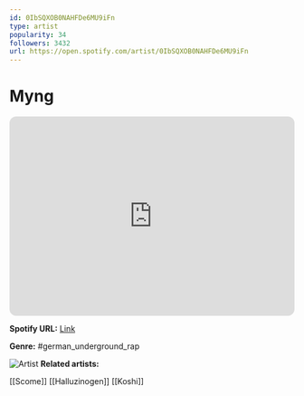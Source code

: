 ```yaml
---
id: 0IbSQXOB0NAHFDe6MU9iFn
type: artist
popularity: 34
followers: 3432
url: https://open.spotify.com/artist/0IbSQXOB0NAHFDe6MU9iFn
---
```

# Myng

<iframe style="border-radius:12px" src="https://open.spotify.com/embed/artist/0IbSQXOB0NAHFDe6MU9iFn" width="100%" height="352" frameBorder="0" allowfullscreen="" allow="autoplay; clipboard-write; encrypted-media; fullscreen; picture-in-picture" loading="lazy"></iframe>

**Spotify URL:** [Link](https://open.spotify.com/artist/0IbSQXOB0NAHFDe6MU9iFn)

**Genre:**  #german_underground_rap

![Artist](https://i.scdn.co/image/ab67616d0000b273b70db88cff76bbbef30a8cb8)
**Related artists:**

[[Scome]]
[[Halluzinogen]]
[[Koshi]]
